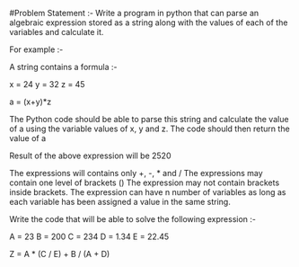 #Problem Statement :-
Write a program in python that can parse an algebraic expression stored as a string along with the values of each of the variables and calculate it.

For example :-

A string contains a formula :-

x = 24
y = 32
z = 45

a = (x+y)*z

The Python code should be able to parse this string and calculate the value of a using the variable values of x, y and z. The code should then return the value of a

Result of the above expression will be 2520

The expressions will contains only +, -, * and /
The expressions may contain one level of brackets ()
The expression may not contain brackets inside brackets.
The expression can have n number of variables as long as each variable has been assigned a value in the same string.

Write the code that will be able to solve the following expression :-

A = 23
B = 200
C = 234
D = 1.34
E = 22.45

Z = A * (C / E) + B / (A + D)
